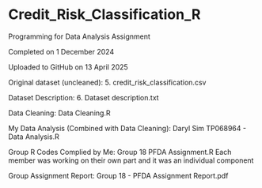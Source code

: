 # Credit_Risk_Classification_R
Programming for Data Analysis Assignment

Completed on 1 December 2024

Uploaded to GitHub on 13 April 2025

Original dataset (uncleaned): 5. credit_risk_classification.csv

Dataset Description: 6. Dataset description.txt

Data Cleaning: Data Cleaning.R

My Data Analysis (Combined with Data Cleaning): Daryl Sim TP068964 - Data Analysis.R

Group R Codes Complied by Me: Group 18 PFDA Assignment.R
  Each member was working on their own part and it was an individual component

Group Assignment Report: Group 18 - PFDA Assignment Report.pdf
